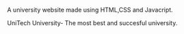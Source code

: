 A university website made using HTML,CSS and Javacript.

UniTech University- The most best and succesful university.